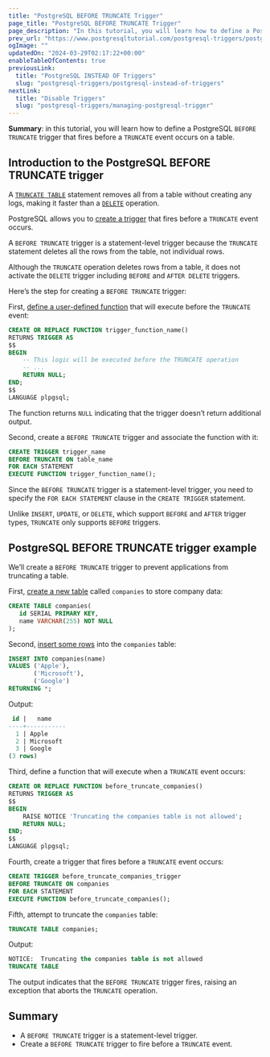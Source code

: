 ```yaml
---
title: "PostgreSQL BEFORE TRUNCATE Trigger"
page_title: "PostgreSQL BEFORE TRUNCATE Trigger"
page_description: "In this tutorial, you will learn how to define a PostgreSQL BEFORE TRUNCATE trigger that fires before a TRUNCATE event occurs on a table."
prev_url: "https://www.postgresqltutorial.com/postgresql-triggers/postgresql-before-truncate-trigger/"
ogImage: ""
updatedOn: "2024-03-29T02:17:22+00:00"
enableTableOfContents: true
previousLink: 
  title: "PostgreSQL INSTEAD OF Triggers"
  slug: "postgresql-triggers/postgresql-instead-of-triggers"
nextLink: 
  title: "Disable Triggers"
  slug: "postgresql-triggers/managing-postgresql-trigger"
---
```





**Summary**: in this tutorial, you will learn how to define a PostgreSQL `BEFORE TRUNCATE` trigger that fires before a `TRUNCATE` event occurs on a table.


## Introduction to the PostgreSQL BEFORE TRUNCATE trigger

A [`TRUNCATE TABLE`](../postgresql-tutorial/postgresql-truncate-table) statement removes all from a table without creating any logs, making it faster than a [`DELETE`](../postgresql-tutorial/postgresql-delete) operation.

PostgreSQL allows you to [create a trigger](creating-first-trigger-postgresql) that fires before a `TRUNCATE` event occurs.

A `BEFORE TRUNCATE` trigger is a statement\-level trigger because the `TRUNCATE` statement deletes all the rows from the table, not individual rows.

Although the `TRUNCATE` operation deletes rows from a table, it does not activate the `DELETE` trigger including `BEFORE` and `AFTER DELETE` triggers.

Here’s the step for creating a `BEFORE TRUNCATE` trigger:

First, [define a user\-defined function](../postgresql-plpgsql/postgresql-create-function) that will execute before the `TRUNCATE` event:


```sql
CREATE OR REPLACE FUNCTION trigger_function_name()
RETURNS TRIGGER AS
$$
BEGIN
    -- This logic will be executed before the TRUNCATE operation
    -- ...    
    RETURN NULL;
END;
$$
LANGUAGE plpgsql;
```
The function returns `NULL` indicating that the trigger doesn’t return additional output.

Second, create a `BEFORE TRUNCATE` trigger and associate the function with it:


```sql
CREATE TRIGGER trigger_name
BEFORE TRUNCATE ON table_name
FOR EACH STATEMENT
EXECUTE FUNCTION trigger_function_name();
```
Since the `BEFORE TRUNCATE` trigger is a statement\-level trigger, you need to specify the `FOR EACH STATEMENT` clause in the `CREATE TRIGGER` statement.

Unlike `INSERT`, `UPDATE`, or `DELETE`, which support `BEFORE` and `AFTER` trigger types, `TRUNCATE` only supports `BEFORE` triggers.


## PostgreSQL BEFORE TRUNCATE trigger example

We’ll create a `BEFORE TRUNCATE` trigger to prevent applications from truncating a table.

First, [create a new table](../postgresql-tutorial/postgresql-create-table) called `companies` to store company data:


```sql
CREATE TABLE companies(
   id SERIAL PRIMARY KEY,
   name VARCHAR(255) NOT NULL
);
```
Second, [insert some rows](../postgresql-tutorial/postgresql-insert-multiple-rows) into the `companies` table:


```sql
INSERT INTO companies(name)
VALUES ('Apple'),
       ('Microsoft'), 
       ('Google')
RETURNING *;
```
Output:


```sql
 id |   name
----+-----------
  1 | Apple
  2 | Microsoft
  3 | Google
(3 rows)
```
Third, define a function that will execute when a `TRUNCATE` event occurs:


```sql
CREATE OR REPLACE FUNCTION before_truncate_companies()
RETURNS TRIGGER AS
$$
BEGIN
    RAISE NOTICE 'Truncating the companies table is not allowed';
    RETURN NULL;
END;
$$
LANGUAGE plpgsql;
```
Fourth, create a trigger that fires before a `TRUNCATE` event occurs:


```sql
CREATE TRIGGER before_truncate_companies_trigger
BEFORE TRUNCATE ON companies
FOR EACH STATEMENT
EXECUTE FUNCTION before_truncate_companies();
```
Fifth, attempt to truncate the `companies` table:


```sql
TRUNCATE TABLE companies;
```
Output:


```sql
NOTICE:  Truncating the companies table is not allowed
TRUNCATE TABLE
```
The output indicates that the `BEFORE TRUNCATE` trigger fires, raising an exception that aborts the `TRUNCATE` operation.


## Summary

* A `BEFORE TRUNCATE` trigger is a statement\-level trigger.
* Create a `BEFORE TRUNCATE` trigger to fire before a `TRUNCATE` event.

